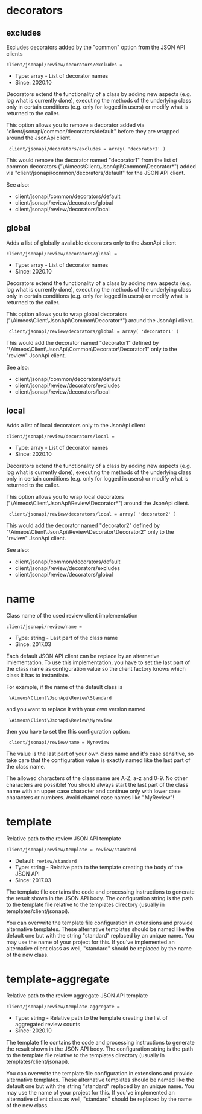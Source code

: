 
# decorators
## excludes

Excludes decorators added by the "common" option from the JSON API clients

```
client/jsonapi/review/decorators/excludes = 
```

* Type: array - List of decorator names
* Since: 2020.10

Decorators extend the functionality of a class by adding new aspects
(e.g. log what is currently done), executing the methods of the underlying
class only in certain conditions (e.g. only for logged in users) or
modify what is returned to the caller.

This option allows you to remove a decorator added via
"client/jsonapi/common/decorators/default" before they are wrapped
around the JsonApi client.

```
 client/jsonapi/decorators/excludes = array( 'decorator1' )
```

This would remove the decorator named "decorator1" from the list of
common decorators ("\Aimeos\Client\JsonApi\Common\Decorator\*") added via
"client/jsonapi/common/decorators/default" for the JSON API client.

See also:

* client/jsonapi/common/decorators/default
* client/jsonapi/review/decorators/global
* client/jsonapi/review/decorators/local

## global

Adds a list of globally available decorators only to the JsonApi client

```
client/jsonapi/review/decorators/global = 
```

* Type: array - List of decorator names
* Since: 2020.10

Decorators extend the functionality of a class by adding new aspects
(e.g. log what is currently done), executing the methods of the underlying
class only in certain conditions (e.g. only for logged in users) or
modify what is returned to the caller.

This option allows you to wrap global decorators
("\Aimeos\Client\JsonApi\Common\Decorator\*") around the JsonApi
client.

```
 client/jsonapi/review/decorators/global = array( 'decorator1' )
```

This would add the decorator named "decorator1" defined by
"\Aimeos\Client\JsonApi\Common\Decorator\Decorator1" only to the
"review" JsonApi client.

See also:

* client/jsonapi/common/decorators/default
* client/jsonapi/review/decorators/excludes
* client/jsonapi/review/decorators/local

## local

Adds a list of local decorators only to the JsonApi client

```
client/jsonapi/review/decorators/local = 
```

* Type: array - List of decorator names
* Since: 2020.10

Decorators extend the functionality of a class by adding new aspects
(e.g. log what is currently done), executing the methods of the underlying
class only in certain conditions (e.g. only for logged in users) or
modify what is returned to the caller.

This option allows you to wrap local decorators
("\Aimeos\Client\JsonApi\Review\Decorator\*") around the JsonApi
client.

```
 client/jsonapi/review/decorators/local = array( 'decorator2' )
```

This would add the decorator named "decorator2" defined by
"\Aimeos\Client\JsonApi\Review\Decorator\Decorator2" only to the
"review" JsonApi client.

See also:

* client/jsonapi/common/decorators/default
* client/jsonapi/review/decorators/excludes
* client/jsonapi/review/decorators/global

# name

Class name of the used review client implementation

```
client/jsonapi/review/name = 
```

* Type: string - Last part of the class name
* Since: 2017.03

Each default JSON API client can be replace by an alternative imlementation.
To use this implementation, you have to set the last part of the class
name as configuration value so the client factory knows which class it
has to instantiate.

For example, if the name of the default class is

```
 \Aimeos\Client\JsonApi\Review\Standard
```

and you want to replace it with your own version named

```
 \Aimeos\Client\JsonApi\Review\Myreview
```

then you have to set the this configuration option:

```
 client/jsonapi/review/name = Myreview
```

The value is the last part of your own class name and it's case sensitive,
so take care that the configuration value is exactly named like the last
part of the class name.

The allowed characters of the class name are A-Z, a-z and 0-9. No other
characters are possible! You should always start the last part of the class
name with an upper case character and continue only with lower case characters
or numbers. Avoid chamel case names like "MyReview"!


# template

Relative path to the review JSON API template

```
client/jsonapi/review/template = review/standard
```

* Default: `review/standard`
* Type: string - Relative path to the template creating the body of the JSON API
* Since: 2017.03

The template file contains the code and processing instructions
to generate the result shown in the JSON API body. The
configuration string is the path to the template file relative
to the templates directory (usually in templates/client/jsonapi).

You can overwrite the template file configuration in extensions and
provide alternative templates. These alternative templates should be
named like the default one but with the string "standard" replaced by
an unique name. You may use the name of your project for this. If
you've implemented an alternative client class as well, "standard"
should be replaced by the name of the new class.


# template-aggregate

Relative path to the review aggregate JSON API template

```
client/jsonapi/review/template-aggregate = 
```

* Type: string - Relative path to the template creating the list of aggregated review counts
* Since: 2020.10

The template file contains the code and processing instructions
to generate the result shown in the JSON API body. The
configuration string is the path to the template file relative
to the templates directory (usually in templates/client/jsonapi).

You can overwrite the template file configuration in extensions and
provide alternative templates. These alternative templates should be
named like the default one but with the string "standard" replaced by
an unique name. You may use the name of your project for this. If
you've implemented an alternative client class as well, "standard"
should be replaced by the name of the new class.
